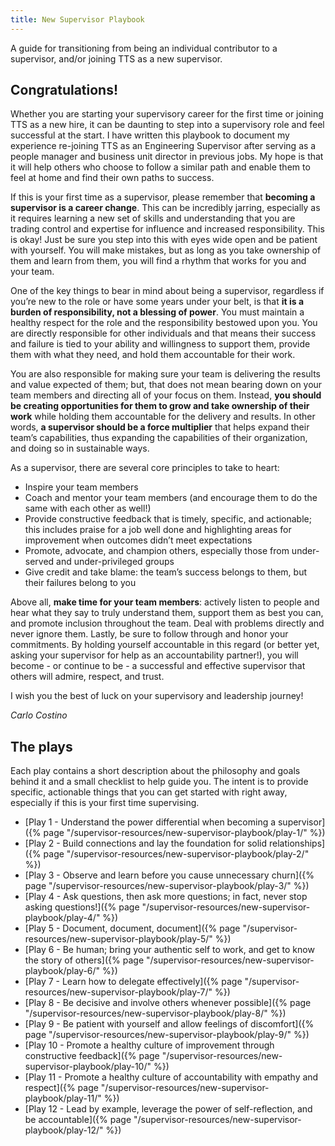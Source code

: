 ```yaml
---
title: New Supervisor Playbook
---
```


A guide for transitioning from being an individual contributor to a supervisor,
and/or joining TTS as a new supervisor.

## Congratulations!

Whether you are starting your supervisory career for the first time or joining
TTS as a new hire, it can be daunting to step into a supervisory role and feel
successful at the start. I have written this playbook to document my experience
re-joining TTS as an Engineering Supervisor after serving as a people manager
and business unit director in previous jobs. My hope is that it will help others
who choose to follow a similar path and enable them to feel at home and find
their own paths to success.

If this is your first time as a supervisor, please remember that **becoming a
supervisor is a career change**. This can be incredibly jarring, especially as
it requires learning a new set of skills and understanding that you are trading
control and expertise for influence and increased responsibility. This is okay!
Just be sure you step into this with eyes wide open and be patient with
yourself. You will make mistakes, but as long as you take ownership of them and
learn from them, you will find a rhythm that works for you and your team.

One of the key things to bear in mind about being a supervisor, regardless if
you’re new to the role or have some years under your belt, is that **it is a
burden of responsibility, not a blessing of power**. You must maintain a healthy
respect for the role and the responsibility bestowed upon you. You are directly
responsible for other individuals and that means their success and failure is
tied to your ability and willingness to support them, provide them with what
they need, and hold them accountable for their work.

You are also responsible for making sure your team is delivering the results and
value expected of them; but, that does not mean bearing down on your team
members and directing all of your focus on them. Instead, **you should be
creating opportunities for them to grow and take ownership of their work** while
holding them accountable for the delivery and results. In other words, **a
supervisor should be a force multiplier** that helps expand their team’s
capabilities, thus expanding the capabilities of their organization, and doing
so in sustainable ways.

As a supervisor, there are several core principles to take to heart:

- Inspire your team members
- Coach and mentor your team members (and encourage them to do the same with
  each other as well!)
- Provide constructive feedback that is timely, specific, and actionable; this
  includes praise for a job well done and highlighting areas for improvement
  when outcomes didn’t meet expectations
- Promote, advocate, and champion others, especially those from under-served and
  under-privileged groups
- Give credit and take blame: the team’s success belongs to them, but their
  failures belong to you

Above all, **make time for your team members**: actively listen to people and
hear what they say to truly understand them, support them as best you can, and
promote inclusion throughout the team. Deal with problems directly and never
ignore them. Lastly, be sure to follow through and honor your commitments. By
holding yourself accountable in this regard (or better yet, asking your
supervisor for help as an accountability partner!), you will become - or
continue to be - a successful and effective supervisor that others will admire,
respect, and trust.

I wish you the best of luck on your supervisory and leadership journey!

_Carlo Costino_

## The plays

Each play contains a short description about the philosophy and goals behind it
and a small checklist to help guide you. The intent is to provide specific,
actionable things that you can get started with right away, especially if this
is your first time supervising.

- [Play 1 - Understand the power differential when becoming a supervisor]({% page "/supervisor-resources/new-supervisor-playbook/play-1/" %})
- [Play 2 - Build connections and lay the foundation for solid relationships]({% page "/supervisor-resources/new-supervisor-playbook/play-2/" %})
- [Play 3 - Observe and learn before you cause unnecessary churn]({% page "/supervisor-resources/new-supervisor-playbook/play-3/" %})
- [Play 4 - Ask questions, then ask more questions; in fact, never stop asking questions!]({% page "/supervisor-resources/new-supervisor-playbook/play-4/" %})
- [Play 5 - Document, document, document]({% page "/supervisor-resources/new-supervisor-playbook/play-5/" %})
- [Play 6 - Be human; bring your authentic self to work, and get to know the story of others]({% page "/supervisor-resources/new-supervisor-playbook/play-6/" %})
- [Play 7 - Learn how to delegate effectively]({% page "/supervisor-resources/new-supervisor-playbook/play-7/" %})
- [Play 8 - Be decisive and involve others whenever possible]({% page "/supervisor-resources/new-supervisor-playbook/play-8/" %})
- [Play 9 - Be patient with yourself and allow feelings of discomfort]({% page "/supervisor-resources/new-supervisor-playbook/play-9/" %})
- [Play 10 - Promote a healthy culture of improvement through constructive feedback]({% page "/supervisor-resources/new-supervisor-playbook/play-10/" %})
- [Play 11 - Promote a healthy culture of accountability with empathy and respect]({% page "/supervisor-resources/new-supervisor-playbook/play-11/" %})
- [Play 12 - Lead by example, leverage the power of self-reflection, and be accountable]({% page "/supervisor-resources/new-supervisor-playbook/play-12/" %})
